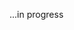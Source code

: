 ...in progress
<!-- 
![image](https://user-images.githubusercontent.com/11574166/148306131-fc7ef566-e650-45c9-97a4-9fed400239e0.png)
![image](https://user-images.githubusercontent.com/11574166/148306186-d5791f62-d400-4d43-8328-3d692cc74b1f.png)

 -->
